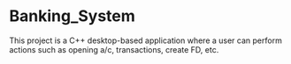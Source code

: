 # Banking_System
This project is a C++ desktop-based application where a user can perform actions such as opening a/c, transactions, create FD, etc. 
